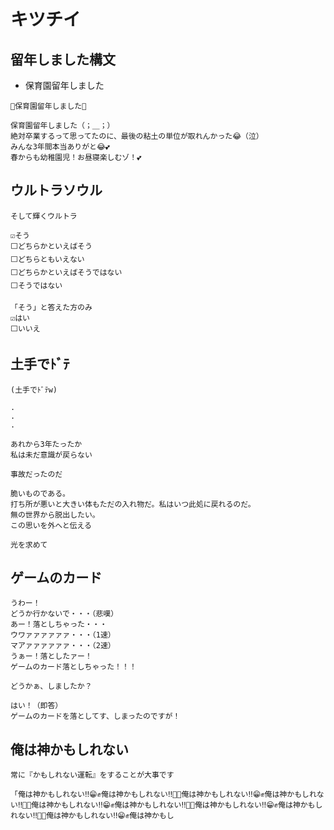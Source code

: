 # キツチイ
## 留年しました構文
- 保育園留年しました
```
🌸保育園留年しました🌸

保育園留年しました（；＿；）
絶対卒業するって思ってたのに、最後の粘土の単位が取れんかった😂（泣） 
みんな3年間本当ありがと😂💕
春からも幼稚園児！お昼寝楽しむゾ！💕
```
## ウルトラソウル
```
そして輝くウルトラ 

☑そう 
⬜どちらかといえばそう 
⬜どちらともいえない 
⬜どちらかといえばそうではない 
⬜そうではない 

「そう」と答えた方のみ 
☑はい 
⬜いいえ
```
## 土手でﾄﾞﾃ
```
(土手でﾄﾞﾃw)

.
.
.

あれから3年たったか
私は未だ意識が戻らない

事故だったのだ 

脆いものである。
打ち所が悪いと大きい体もただの入れ物だ。私はいつ此処に戻れるのだ。
無の世界から脱出したい。
この思いを外へと伝える

光を求めて
```

## ゲームのカード
```
うわー！
どうか行かないで・・・（悲嘆）
あー！落としちゃった・・・
ウワァァァァァァ・・・（1速）
マアァァァァァァ・・・（2速）
うぁー！落としたァー！
ゲームのカード落としちゃった！！！

どうかぁ、しましたか？

はい！（即答）
ゲームのカードを落としてす、しまったのですが！
```

## 俺は神かもしれない
```
常に『かもしれない運転』をすることが大事です  

「俺は神かもしれない‼️😁✊俺は神かもしれない‼️🤣👊俺は神かもしれない‼️😁✊俺は神かもしれない‼️🤣👊俺は神かもしれない‼️😁✊俺は神かもしれない‼️🤣👊俺は神かもしれない‼️😁✊俺は神かもしれない‼️🤣👊俺は神かもしれない‼️😁✊俺は神かもし
```
